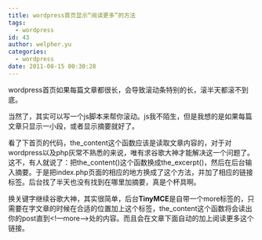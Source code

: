 ```yaml
---
title: wordpress首页显示“阅读更多”的方法
tags:
  - wordpress
id: 43
author: welpher.yu
categories:
  - wordpress
date: 2011-08-15 00:30:28
---
```


wordpress首页如果每篇文章都很长，会导致滚动条特别的长，滚半天都滚不到底。

当然了，其实可以写一个js脚本来帮你滚动。js我不陌生，但是我想的是如果每篇文章只显示一小段，或者显示摘要就好了。

看了下首页的代码，the_content这个函数应该是读取文章内容的，对于对wordpress以及php灰常不熟悉的来说，唯有求谷歌大神才能解决这一个问题了。这不，有人就说了：把the_content()这个函数换成the_excerpt()，然后在后台输入摘要。于是把index.php页面的相应的地方换成了这个方法，并加了相应的链接标签。后台找了半天也没有找到在哪里加摘要，真是个杯具啊。

换关键字继续谷歌大神，其实很简单，后台**TinyMCE**是自带一个more标签的，只需要在字文章的时候在合适的位置加上这个标签，the_content这个函数将会读出你的post直到&lt;!—more–&gt;处的内容。而且会在文章下面自动的加上阅读更多这个链接。